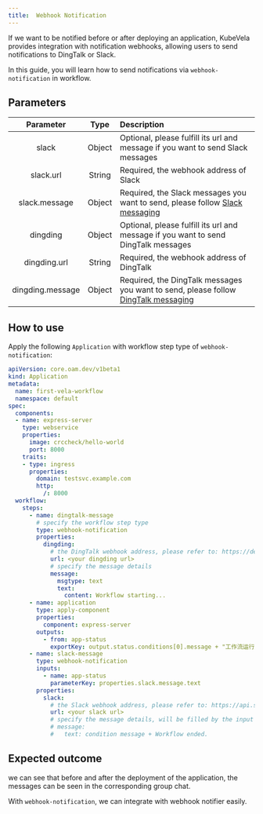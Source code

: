 ```yaml
---
title:  Webhook Notification
---
```


If we want to be notified before or after deploying an application, KubeVela provides integration with notification webhooks, allowing users to send notifications to DingTalk or Slack.

In this guide, you will learn how to send notifications via `webhook-notification` in workflow.

## Parameters

| Parameter | Type | Description |
| :---: | :--: | :-- |
| slack | Object | Optional, please fulfill its url and message if you want to send Slack messages |
| slack.url | String | Required, the webhook address of Slack |
| slack.message | Object | Required, the Slack messages you want to send, please follow [Slack messaging](https://api.slack.com/reference/messaging/payload) |
| dingding | Object | Optional, please fulfill its url and message if you want to send DingTalk messages |
| dingding.url | String | Required, the webhook address of DingTalk |
| dingding.message | Object | Required, the DingTalk messages you want to send, please follow [DingTalk messaging](https://developers.dingtalk.com/document/robots/custom-robot-access/title-72m-8ag-pqw) |

## How to use

Apply the following `Application` with workflow step type of `webhook-notification`:

```yaml
apiVersion: core.oam.dev/v1beta1
kind: Application
metadata:
  name: first-vela-workflow
  namespace: default
spec:
  components:
  - name: express-server
    type: webservice
    properties:
      image: crccheck/hello-world
      port: 8000
    traits:
    - type: ingress
      properties:
        domain: testsvc.example.com
        http:
          /: 8000
  workflow:
    steps:
      - name: dingtalk-message
        # specify the workflow step type
        type: webhook-notification
        properties:
          dingding:
            # the DingTalk webhook address, please refer to: https://developers.dingtalk.com/document/robots/custom-robot-access
            url: <your dingding url>
            # specify the message details
            message:
              msgtype: text
              text:
                content: Workflow starting...
      - name: application
        type: apply-component
        properties:
          component: express-server
        outputs:
          - from: app-status
            exportKey: output.status.conditions[0].message + "工作流运行完成"
      - name: slack-message
        type: webhook-notification
        inputs:
          - name: app-status
            parameterKey: properties.slack.message.text
        properties:
          slack:
            # the Slack webhook address, please refer to: https://api.slack.com/messaging/webhooks
            url: <your slack url>
            # specify the message details, will be filled by the input value
            # message:
            #   text: condition message + Workflow ended.
```

## Expected outcome

we can see that before and after the deployment of the application, the messages can be seen in the corresponding group chat.

With `webhook-notification`, we can integrate with webhook notifier easily.
